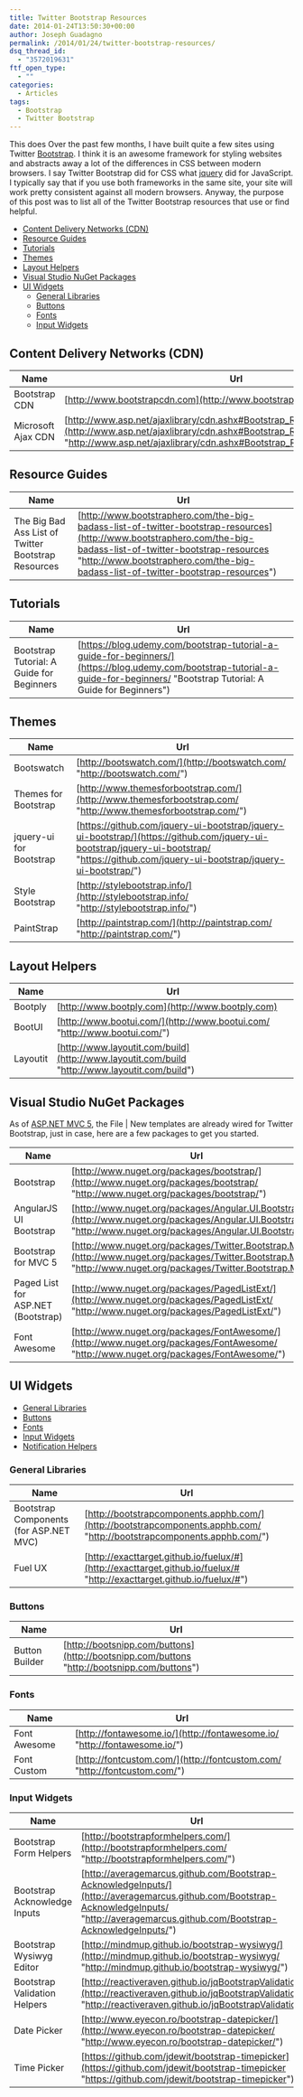 ```yaml
---
title: Twitter Bootstrap Resources
date: 2014-01-24T13:50:30+00:00
author: Joseph Guadagno
permalink: /2014/01/24/twitter-bootstrap-resources/
dsq_thread_id:
  - "3572019631"
ftf_open_type:
  - ""
categories:
  - Articles
tags:
  - Bootstrap
  - Twitter Bootstrap
---
```

This does Over the past few months, I have built quite a few sites using Twitter [Bootstrap](http://www.getbootstrap.com). I think it is an awesome framework for styling websites and abstracts away a lot of the differences in CSS between modern browsers.  I say Twitter Bootstrap did for CSS what [jquery](http://www.jquery.com) did for JavaScript. I typically say that if you use both frameworks in the same site, your site will work pretty consistent against all modern browsers. Anyway, the purpose of this post was to list all of the Twitter Bootstrap resources that use or find helpful.

- [Content Delivery Networks (CDN)](#content-delivery-networks-cdn)
- [Resource Guides](#resource-guides)
- [Tutorials](#tutorials)
- [Themes](#themes)
- [Layout Helpers](#layout-helpers)
- [Visual Studio NuGet Packages](#visual-studio-nuget-packages)
- [UI Widgets](#ui-widgets)
  - [General Libraries](#general-libraries)
  - [Buttons](#buttons)
  - [Fonts](#fonts)
  - [Input Widgets](#input-widgets)

## Content Delivery Networks (CDN)

|Name|Url|
|--- |--- |
|Bootstrap CDN|[http://www.bootstrapcdn.com](http://www.bootstrapcdn.com)|
|Microsoft Ajax CDN|[http://www.asp.net/ajaxlibrary/cdn.ashx#Bootstrap_Releases_on_the_CDN_14](http://www.asp.net/ajaxlibrary/cdn.ashx#Bootstrap_Releases_on_the_CDN_14 "http://www.asp.net/ajaxlibrary/cdn.ashx#Bootstrap_Releases_on_the_CDN_14")|

## Resource Guides

|Name|Url|
|--- |--- |
|The Big Bad Ass List of Twitter Bootstrap Resources|[http://www.bootstraphero.com/the-big-badass-list-of-twitter-bootstrap-resources](http://www.bootstraphero.com/the-big-badass-list-of-twitter-bootstrap-resources "http://www.bootstraphero.com/the-big-badass-list-of-twitter-bootstrap-resources")|

## Tutorials

|Name|Url|
|--- |--- |
|Bootstrap Tutorial: A Guide for Beginners|[https://blog.udemy.com/bootstrap-tutorial-a-guide-for-beginners/](https://blog.udemy.com/bootstrap-tutorial-a-guide-for-beginners/ "Bootstrap Tutorial: A Guide for Beginners")|

## Themes

|Name|Url|
|--- |--- |
|Bootswatch|[http://bootswatch.com/](http://bootswatch.com/ "http://bootswatch.com/")|
|Themes for Bootstrap|[http://www.themesforbootstrap.com/](http://www.themesforbootstrap.com/ "http://www.themesforbootstrap.com/")|
|jquery-ui for Bootstrap|[https://github.com/jquery-ui-bootstrap/jquery-ui-bootstrap/](https://github.com/jquery-ui-bootstrap/jquery-ui-bootstrap/ "https://github.com/jquery-ui-bootstrap/jquery-ui-bootstrap/")|
|Style Bootstrap|[http://stylebootstrap.info/](http://stylebootstrap.info/ "http://stylebootstrap.info/")|
|PaintStrap|[http://paintstrap.com/](http://paintstrap.com/ "http://paintstrap.com/")|

## Layout Helpers

|Name|Url|
|--- |--- |
|Bootply|[http://www.bootply.com](http://www.bootply.com)|
|BootUI|[http://www.bootui.com/](http://www.bootui.com/ "http://www.bootui.com/")|
|Layoutit|[http://www.layoutit.com/build](http://www.layoutit.com/build "http://www.layoutit.com/build")|

## Visual Studio NuGet Packages

As of [ASP.NET MVC 5](http://www.asp.net/mvc/mvc5), the File \| New templates are already wired for Twitter Bootstrap, just in case, here are a few packages to get you started.

|Name|Url|
|--- |--- |
|Bootstrap|[http://www.nuget.org/packages/bootstrap/](http://www.nuget.org/packages/bootstrap/ "http://www.nuget.org/packages/bootstrap/")|
|AngularJS UI Bootstrap|[http://www.nuget.org/packages/Angular.UI.Bootstrap/](http://www.nuget.org/packages/Angular.UI.Bootstrap/ "http://www.nuget.org/packages/Angular.UI.Bootstrap/")|
|Bootstrap for MVC 5|[http://www.nuget.org/packages/Twitter.Bootstrap.MVC/](http://www.nuget.org/packages/Twitter.Bootstrap.MVC/ "http://www.nuget.org/packages/Twitter.Bootstrap.MVC/")|
|Paged List for ASP.NET (Bootstrap)|[http://www.nuget.org/packages/PagedListExt/](http://www.nuget.org/packages/PagedListExt/ "http://www.nuget.org/packages/PagedListExt/")|
|Font Awesome|[http://www.nuget.org/packages/FontAwesome/](http://www.nuget.org/packages/FontAwesome/ "http://www.nuget.org/packages/FontAwesome/")|

## UI Widgets

- [General Libraries](https://www.josephguadagno.net/post/2014/01/24/Twitter-Bootstrap-Resources#ui_general)
- [Buttons](https://www.josephguadagno.net/post/2014/01/24/Twitter-Bootstrap-Resources#ui_buttons)
- [Fonts](https://www.josephguadagno.net/post/2014/01/24/Twitter-Bootstrap-Resources#ui_fonts")
- [Input Widgets](https://www.josephguadagno.net/post/2014/01/24/Twitter-Bootstrap-Resources#ui_input)
- [Notification Helpers](https://www.josephguadagno.net/post/2014/01/24/Twitter-Bootstrap-Resources#ui_notification)

### General Libraries

|Name|Url|
|--- |--- |
|Bootstrap Components (for ASP.NET MVC)|[http://bootstrapcomponents.apphb.com/](http://bootstrapcomponents.apphb.com/ "http://bootstrapcomponents.apphb.com/")|
|Fuel UX|[http://exacttarget.github.io/fuelux/#](http://exacttarget.github.io/fuelux/# "http://exacttarget.github.io/fuelux/#")|

### Buttons

|Name|Url|
|--- |--- |
|Button Builder|[http://bootsnipp.com/buttons](http://bootsnipp.com/buttons "http://bootsnipp.com/buttons")|

### Fonts

|Name|Url|
|--- |--- |
|Font Awesome|[http://fontawesome.io/](http://fontawesome.io/ "http://fontawesome.io/")|
|Font Custom|[http://fontcustom.com/](http://fontcustom.com/ "http://fontcustom.com/")|

### Input Widgets

|Name|Url|
|--- |--- |
|Bootstrap Form Helpers|[http://bootstrapformhelpers.com/](http://bootstrapformhelpers.com/ "http://bootstrapformhelpers.com/")|
|Bootstrap Acknowledge Inputs|[http://averagemarcus.github.com/Bootstrap-AcknowledgeInputs/](http://averagemarcus.github.com/Bootstrap-AcknowledgeInputs/ "http://averagemarcus.github.com/Bootstrap-AcknowledgeInputs/")|
|Bootstrap Wysiwyg Editor|[http://mindmup.github.io/bootstrap-wysiwyg/](http://mindmup.github.io/bootstrap-wysiwyg/ "http://mindmup.github.io/bootstrap-wysiwyg/")|
|Bootstrap Validation Helpers|[http://reactiveraven.github.io/jqBootstrapValidation/](http://reactiveraven.github.io/jqBootstrapValidation/ "http://reactiveraven.github.io/jqBootstrapValidation/")|
|Date Picker|[http://www.eyecon.ro/bootstrap-datepicker/](http://www.eyecon.ro/bootstrap-datepicker/ "http://www.eyecon.ro/bootstrap-datepicker/")|
|Time Picker|[https://github.com/jdewit/bootstrap-timepicker](https://github.com/jdewit/bootstrap-timepicker "https://github.com/jdewit/bootstrap-timepicker")|
